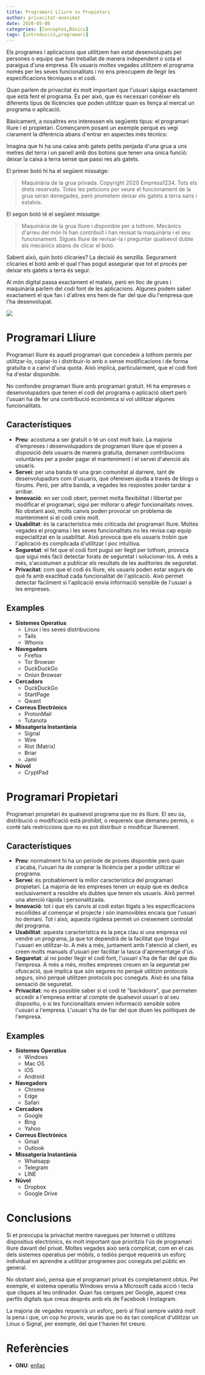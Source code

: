 ```yaml
---
title: Programari Lliure vs Propietari
author: privacitat-anonimat
date: 2020-05-06
categories: [Conceptes,Bàsics]
tags: [introducció,programari]
---
```


Els programes i aplicacions que utilitzem han estat desenvolupats per persones o equips que han treballat de manera independent o sota el paraigua d'una empresa. Els usuaris moltes vegades utilitzem el programa només per les seves funcionalitats i no ens preocupem de llegir les especificacions tècniques o el codi.

Quan parlem de privacitat és molt important que l'usuari sàpiga exactament que està fent el programa. És per això, que és necessari conèixer els diferents tipus de llicències que poden utilitzar quan es llença al mercat un programa o aplicació.

Bàsicament, a nosaltres ens interessen els següents tipus: el programari lliure i el propietari. Començarem posant un exemple perquè es vegi clarament la diferència abans d'entrar en aspectes més tècnics:

Imagina que hi ha una caixa amb gatets petits penjada d'una grua a uns metres del terra i un panell amb dos botons que tenen una única funció: deixar la caixa a terra sense que passi res als gatets.

El primer botó hi ha el següent missatge:
> Maquinària de la grua privada. Copyright 2020 Empresa1234. Tots els drets reservats. Totes les peticions per veure el funcionament de la grua seran denegades, però prometem deixar els gatets a terra sans i estalvis.

El segon botó té el següent missatge:
> Maquinària de la grua lliure i disponible per a tothom. Mecànics d'arreu del món hi han contribuït i han revisat la maquinària i el seu funcionament. Sigues lliure de revisar-la i preguntar qualsevol dubte als mecànics abans de clicar el botó.

Sabent això, quin botó clicaries? La decisió és senzilla. Segurament clicaries el botó amb el qual t'has pogut assegurar que tot el procés per deixar els gatets a terra és segur.

Al món digital passa exactament el mateix, però en lloc de grues i maquinària parlem del codi font de les aplicacions. Algunes podem saber exactament el que fan i d'altres ens hem de fiar del que diu l'empresa que l'ha desenvolupat.

![](https://raw.githubusercontent.com/privacitat-anonimat/privacitat-anonimat.github.io/master/img/2020-05-06-programari/opensource.jpeg)


# Programari Lliure
Programari lliure és aquell programari que concedeix a tothom permís per utilitzar-lo, copiar-lo i distribuir-lo amb o sense modificacions i de forma gratuïta o a canvi d'una quota. Això implica, particularment, que el codi font ha d'estar disponible.

No confondre programari lliure amb programari gratuït. Hi ha empreses o desenvolupadors que tenen el codi del programa o aplicació obert però l'usuari ha de fer una contribució econòmica si vol utilitzar algunes funcionalitats.

## Característiques
* **Preu**: acostuma a ser gratuït o té un cost molt baix. La majoria d'empreses i desenvolupadors de programari lliure que el posen a disposició dels usuaris de manera gratuïta, demanen contribucions voluntàries per a poder pagar el manteniment i el servei d'atenció als usuaris.
* **Servei**: per una banda té una gran comunitat al darrere, tant de desenvolupadors com d'usuaris, que ofereixen ajuda a través de blogs o fòrums. Però, per altra banda, a vegades les respostes poder tardar a arribar.
* **Innovació**: en ser codi obert, permet molta flexibilitat i llibertat per modificar el programari, sigui per millorar o afegir funcionalitats noves. No obstant això, molts canvis poden provocar un problema de manteniment si el codi creix molt.
* **Usabilitat**: és la característica més criticada del programari lliure. Moltes vegades el programa i les seves funcionalitats no les revisa cap equip especialitzat en la usabilitat. Això provoca que els usuaris trobin que l'aplicació és complicada d'utilitzar i poc intuïtiva.
* **Seguretat**: el fet que el codi font pugui ser llegit per tothom, provoca que sigui més fàcil detectar forats de seguretat i solucionar-los. A més a més, s'acostumen a publicar els resultats de les auditories de seguretat.
* **Privacitat**: com que el codi és lliure, els usuaris poden estar segurs de què fa amb exactitud cada funcionalitat de l'aplicació. Això permet detectar fàcilment si l'aplicació envia informació sensible de l'usuari a les empreses.

## Examples
* **Sistemes Operatius**
	* Linux i les seves distribucions
	* Tails
	* Whonix
* **Navegadors**
	* Firefox
	* Tor Browser
	* DuckDuckGo 
	* Onion Browser 
* **Cercadors**
	* DuckDuckGo
	* StartPage
	* Qwant
* **Correus Electrònics**
	* ProtonMail
	* Tutanota
* **Missatgeria Instantània**
	* Signal
	* Wire
	* Riot (Matrix)
	* Briar
	* Jami
* **Núvol**
	* CryptPad


# Programari Propietari
Programari propietari és qualsevol programa que no és lliure. El seu ús, distribució o modificació està prohibit, o requereix que demaneu permís, o conté tals restriccions que no es pot distribuir o modificar lliurement.

## Característiques
* **Preu**: normalment hi ha un període de proves disponible però quan s'acaba, l'usuari ha de comprar la llicència per a poder utiltizar el programa.
* **Servei**: és probablement la millor característica del programari propietari. La majoria de les empreses tenen un equip que es dedica exclusivament a resoldre els dubtes que tenen els usuaris. Això permet una atenció ràpida i personalitzada.
* **Innovació**: tot i que els canvis al codi estan lligats a les especificacions escollides al començar el projecte i són inamovibles encara que l'usuari ho demani. Tot i això, aquesta rigidesa permet un creixement controlat del programa.
* **Usabilitat**: aquesta característica és la peça clau si una empresa vol vendre un programa, ja que tot dependrà de la facilitat que tingui l'usuari en utilitzar-lo. A més a més, juntament amb l'atenció al client, es creen molts manuals d'usuari per facilitar la tasca d'aprenentatge d'ús.
* **Seguretat**: al no poder llegir el codi font, l'usuari s'ha de fiar del que diu l'empresa. A més a més, moltes empreses creuen en la seguretat per ofuscació, que implica que són segures no perquè utilitzin protocols segurs, sinó perquè utilitzen protocols poc coneguts. Això és una falsa sensació de seguretat.
* **Privacitat**: no és possible saber si el codi té "backdoors", que permeten accedir a l'empresa entrar al compte de qualsevol usuari o al seu dispositiu, o si les funcionalitats envien informació sensible sobre l'usuari a l'empresa. L'usuari s'ha de fiar del que diuen les polítiques de l'empresa.


## Examples
* **Sistemes Operatius**
	* Windows
	* Mac OS
	* iOS
	* Android
* **Navegadors**
	* Chrome
	* Edge
	* Safari
* **Cercadors**
	* Google
	* Bing
	* Yahoo
* **Correus Electrònics**
	* Gmail
	* Outlook
* **Missatgeria Instantània**
	* Whatsapp
	* Telegram
	* LINE
* **Núvol**
	* Dropbox
	* Google Drive

# Conclusions
Si et preocupa la privacitat mentre navegues per Internet o utilitzes dispositius electrònics, és molt important que prioritzis l'ús de programari lliure davant del privat. Moltes vegades això serà complicat, com en el cas dels sistemes operatius per mòbils, o tediós perquè requerirà un esforç individual en aprendre a utilitzar programes poc coneguts pel públic en general.

No obstant això, pensa que el programari privat és completament obtús. Per exemple, el sistema operatiu Windows envia a Microsoft cada acció i tecla que cliques al teu ordinador. Quan fas cerques per Google, aquest crea perfils digitals que creua després amb els de Facebook i Instagram.

La majoria de vegades requerirà un esforç, però al final sempre valdrà molt la pena i que, un cop ho provis, veuràs que no és tan complicat d'utilitzar un Linux o Signal, per exemple, del que t'havien fet creure.

# Referències
* **GNU**: [enllaç](https://www.gnu.org/philosophy/categories.ca.html)